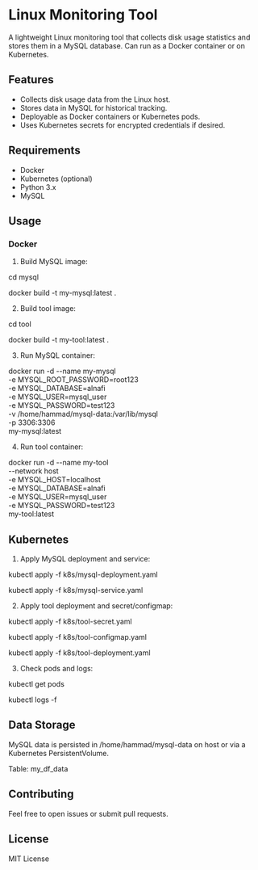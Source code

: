 # Linux Monitoring Tool

A lightweight Linux monitoring tool that collects disk usage statistics and stores them in a MySQL database. Can run as a Docker container or on Kubernetes.

## Features

- Collects disk usage data from the Linux host.
- Stores data in MySQL for historical tracking.
- Deployable as Docker containers or Kubernetes pods.
- Uses Kubernetes secrets for encrypted credentials if desired.

## Requirements

- Docker  
- Kubernetes (optional)  
- Python 3.x  
- MySQL  

## Usage

### Docker

1. Build MySQL image:

cd mysql

docker build -t my-mysql:latest .


2. Build tool image:

cd tool

docker build -t my-tool:latest .

3. Run MySQL container:

docker run -d --name my-mysql \
  -e MYSQL_ROOT_PASSWORD=root123 \
  -e MYSQL_DATABASE=alnafi \
  -e MYSQL_USER=mysql_user \
  -e MYSQL_PASSWORD=test123 \
  -v /home/hammad/mysql-data:/var/lib/mysql \
  -p 3306:3306 \
  my-mysql:latest

4. Run tool container:

docker run -d --name my-tool \
  --network host \
  -e MYSQL_HOST=localhost \
  -e MYSQL_DATABASE=alnafi \
  -e MYSQL_USER=mysql_user \
  -e MYSQL_PASSWORD=test123 \
  my-tool:latest

## Kubernetes

1. Apply MySQL deployment and service:

kubectl apply -f k8s/mysql-deployment.yaml

kubectl apply -f k8s/mysql-service.yaml

2. Apply tool deployment and secret/configmap:

kubectl apply -f k8s/tool-secret.yaml

kubectl apply -f k8s/tool-configmap.yaml

kubectl apply -f k8s/tool-deployment.yaml

3. Check pods and logs:

kubectl get pods

kubectl logs -f <tool-pod-name>

## Data Storage
MySQL data is persisted in /home/hammad/mysql-data on host or via a Kubernetes PersistentVolume.

Table: my_df_data

## Contributing
Feel free to open issues or submit pull requests.

## License
MIT License